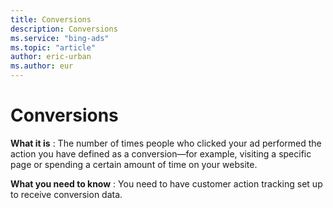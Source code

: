 ```yaml
---
title: Conversions
description: Conversions
ms.service: "bing-ads"
ms.topic: "article"
author: eric-urban
ms.author: eur
---
```


# Conversions

**What it is** : The number of times people who clicked your ad performed the action you have defined as a conversion—for example, visiting a specific page or spending a certain amount of time on your website.

**What you need to know** : You need to have customer action tracking set up to receive conversion data.


